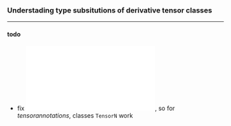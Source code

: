 ### Understading type subsitutions of derivative tensor classes
-----
#### todo

- fix ![test.py](./test.py), so for *tensorannotations*, classes `TensorN` work
